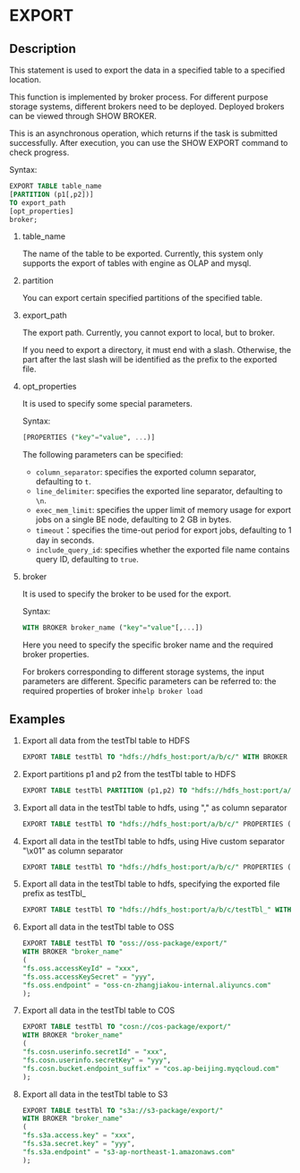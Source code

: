 # EXPORT

## Description

This statement is used to export the data in a specified table to a specified location.

This function is implemented by broker process. For different purpose storage systems, different brokers need to be deployed. Deployed brokers can be viewed through SHOW BROKER.

This is an asynchronous operation, which returns if the task is submitted successfully. After execution, you can use the SHOW EXPORT command to check progress.

Syntax:

```sql
EXPORT TABLE table_name
[PARTITION (p1[,p2])]
TO export_path
[opt_properties]
broker;
```

1. table_name

    The name of the table to be exported. Currently, this system only supports the export of tables with engine as OLAP and mysql.

2. partition

    You can export certain specified partitions of the specified table.

3. export_path

    The export path. Currently, you cannot export to local, but to broker.

    If you need to export a directory, it must end with a slash. Otherwise, the part after the last slash will be identified as the prefix to the exported file.

4. opt_properties

     It is used to specify some special parameters.

     Syntax:

    ```sql
    [PROPERTIES ("key"="value", ...)]
    ```

    The following parameters can be specified:

    - `column_separator`: specifies the exported column separator, defaulting to `t`.
    - `line_delimiter`: specifies the exported line separator, defaulting to `\n`.
    - `exec_mem_limit`: specifies the upper limit of memory usage for export jobs on a single BE node, defaulting to 2 GB in bytes.
    - `timeout`：specifies the time-out period for export jobs, defaulting to 1 day in seconds.
    - `include_query_id`: specifies whether the exported file name contains query ID, defaulting to `true`.

5. broker

     It is used to specify the broker to be used for the export.

     Syntax:

    ```sql
    WITH BROKER broker_name ("key"="value"[,...])
    ```

    Here you need to specify the specific broker name and the required broker properties.

    For brokers corresponding to different storage systems, the input parameters are different. Specific parameters can be referred to: the required properties of broker in`help broker load`

## Examples

1. Export all data from the testTbl table to HDFS

    ```sql
    EXPORT TABLE testTbl TO "hdfs://hdfs_host:port/a/b/c/" WITH BROKER "broker_name" ("username"="xxx", "password"="yyy");
    ```

2. Export partitions p1 and p2 from the testTbl table to HDFS

    ```sql
    EXPORT TABLE testTbl PARTITION (p1,p2) TO "hdfs://hdfs_host:port/a/b/c/" WITH BROKER "broker_name" ("username"="xxx", "password"="yyy");
    ```

3. Export all data in the testTbl table to hdfs, using "," as column separator

    ```sql
    EXPORT TABLE testTbl TO "hdfs://hdfs_host:port/a/b/c/" PROPERTIES ("column_separator"=",") WITH BROKER "broker_name" ("username"="xxx", "password"="yyy");
    ```

4. Export all data in the testTbl table to hdfs, using Hive custom separator "\x01" as column separator

    ```sql
    EXPORT TABLE testTbl TO "hdfs://hdfs_host:port/a/b/c/" PROPERTIES ("column_separator"="\\x01") WITH BROKER "broker_name";
    ```

5. Export all data in the testTbl table to hdfs, specifying the exported file prefix as testTbl_

    ```sql
    EXPORT TABLE testTbl TO "hdfs://hdfs_host:port/a/b/c/testTbl_" WITH BROKER "broker_name";
    ```

6. Export all data in the testTbl table to OSS

    ```sql
    EXPORT TABLE testTbl TO "oss://oss-package/export/"
    WITH BROKER "broker_name"
    (
    "fs.oss.accessKeyId" = "xxx",
    "fs.oss.accessKeySecret" = "yyy",
    "fs.oss.endpoint" = "oss-cn-zhangjiakou-internal.aliyuncs.com"
    );
    ```

7. Export all data in the testTbl table to COS

    ```sql
    EXPORT TABLE testTbl TO "cosn://cos-package/export/"
    WITH BROKER "broker_name"
    (
    "fs.cosn.userinfo.secretId" = "xxx",
    "fs.cosn.userinfo.secretKey" = "yyy",
    "fs.cosn.bucket.endpoint_suffix" = "cos.ap-beijing.myqcloud.com"
    );
    ```

8. Export all data in the testTbl table to S3

    ```sql
    EXPORT TABLE testTbl TO "s3a://s3-package/export/"
    WITH BROKER "broker_name"
    (
    "fs.s3a.access.key" = "xxx",
    "fs.s3a.secret.key" = "yyy",
    "fs.s3a.endpoint" = "s3-ap-northeast-1.amazonaws.com"
    );
    ```
